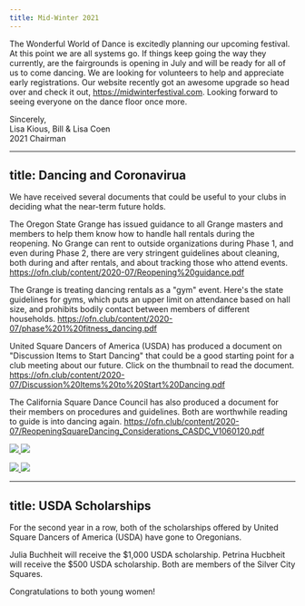 ```yaml
---
title: Mid-Winter 2021
---
```

The Wonderful World of Dance is excitedly planning our upcoming festival.  At this point we are all systems go.  If things keep going the way they currently, are the fairgrounds is opening in July and will be ready for all of us to come dancing.  We are looking for volunteers to help and appreciate early registrations.  Our website recently got an awesome upgrade so head over and check it out, https://midwinterfestival.com.  Looking forward to seeing everyone on the dance floor once more.

Sincerely,  
Lisa Kious, Bill & Lisa Coen  
2021 Chairman
            
            
            
            
            
            
            
            
            
---
title: Dancing and Coronavirua
---
We have received several documents that could be useful to your clubs in deciding what the near-term future holds.

The Oregon State Grange has issued guidance to all Grange masters and members to help them know how to handle hall rentals during the reopening.  No Grange can rent to outside organizations during Phase 1, and even during Phase 2, there are very stringent guidelines about cleaning, both during and after rentals, and about tracking those who attend events.
https://ofn.club/content/2020-07/Reopening%20guidance.pdf

The Grange is treating dancing rentals as a "gym" event.  Here's the state guidelines for gyms, which puts an upper limit on attendance based on hall size, and prohibits bodily contact between members of different households.
https://ofn.club/content/2020-07/phase%201%20fitness_dancing.pdf

United Square Dancers of America (USDA) has produced a document on "Discussion Items to Start Dancing" that could be a good starting point for a club meeting about our future.  Click on the thumbnail to read the document.  
https://ofn.club/content/2020-07/Discussion%20Items%20to%20Start%20Dancing.pdf

The California Square Dance Council has also produced a document for their members on procedures and guidelines.  Both are worthwhile reading to guide is into dancing again.
https://ofn.club/content/2020-07/ReopeningSquareDancing_Considerations_CASDC_V1060120.pdf

<a href="/content/2020-07/Reopening%20guidance.pdf"><img class=left src="/content/2020-07/t150/Reopening%20guidance.png">
</a>
<a href="/content/2020-07/phase%201%20fitness_dancing.pdf"><img class=left src="/content/2020-07/t150/phase%201%20fitness_dancing.png">
</a>
            
<a href="/content/2020-07/Discussion%20Items%20to%20Start%20Dancing.pdf">
<img class=left src="/content/2020-07/t300/Discussion%20Items%20to%20Start%20Dancing.png">
</a>
<a href="/content/2020-07/ReopeningSquareDancing_Considerations_CASDC_V1060120.pdf">
<img class=left src="/content/2020-07/t300/ReopeningSquareDancing_Considerations_CASDC_V1060120.png">
</a>
            
            
            
            
            
---
title: USDA Scholarships
---
For the second year in a row, both of the scholarships offered by United Square Dancers of America (USDA) have gone to Oregonians.

Julia Buchheit will receive the $1,000 USDA scholarship.  Petrina Hucbheit will receive the $500 USDA scholarship.  Both are members of the Silver City Squares.

Congratulations to both young women!
